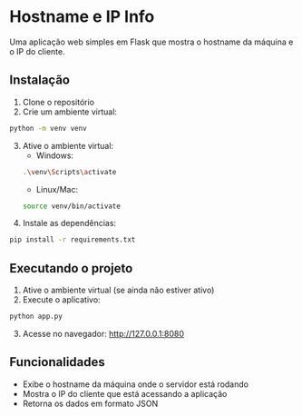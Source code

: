 # Hostname e IP Info

Uma aplicação web simples em Flask que mostra o hostname da máquina e o IP do cliente.

## Instalação

1. Clone o repositório
2. Crie um ambiente virtual:
```bash
python -m venv venv
```
3. Ative o ambiente virtual:
   - Windows:
   ```bash
   .\venv\Scripts\activate
   ```
   - Linux/Mac:
   ```bash
   source venv/bin/activate
   ```
4. Instale as dependências:
```bash
pip install -r requirements.txt
```

## Executando o projeto

1. Ative o ambiente virtual (se ainda não estiver ativo)
2. Execute o aplicativo:
```bash
python app.py
```
3. Acesse no navegador: http://127.0.0.1:8080

## Funcionalidades

- Exibe o hostname da máquina onde o servidor está rodando
- Mostra o IP do cliente que está acessando a aplicação
- Retorna os dados em formato JSON 